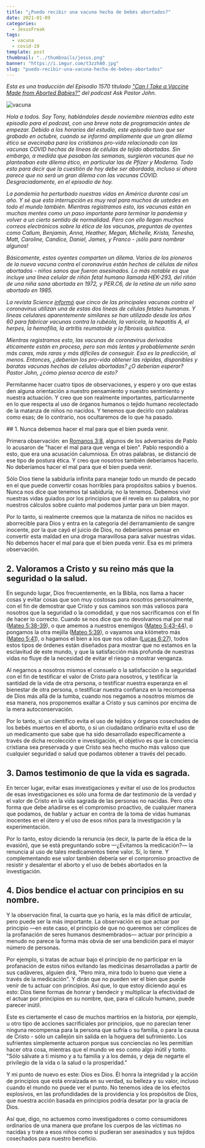 ```yaml
---
title: "¿Puedo recibir una vacuna hecha de bebés abortados?"
date: 2021-01-09
categories:
  - JesusFreak
tags:
  - vacuna
  - covid-19
template: post
thumbnail: "../thumbnails/jesus.png"
banner: "https://i.imgur.com/t3zzhA0.jpg"
slug: "puedo-recibir-una-vacuna-hecha-de-bebes-abortados"
---
```


_Esta es una traducción del Episodio 1570 titulado ["Can I Take a Vaccine Made from Aborted Babies?"](https://www.desiringgod.org/interviews/can-i-take-a-vaccine-made-from-aborted-babies) del podcast Ask Pastor John._

![vacuna](https://i.imgur.com/t3zzhA0.jpg)

_Hola a todos. Soy Tony, hablándoles desde noviembre mientras edito este episodio para el podcast, con una breve nota de programación antes de empezar. Debido a los horarios del estudio, este episodio tuvo que ser grabado en octubre, cuando se informó ampliamente que un gran dilema ético se avecinaba para los cristianos pro-vida relacionado con las vacunas COVID hechas de líneas de células de tejido abortadas. Sin embargo, a medida que pasaban las semanas, surgieron vacunas que no planteaban este dilema ético, en particular las de Pfizer y Moderna. Todo esto para decir que la cuestión de hoy debe ser abordada, incluso si ahora parece que no será un gran dilema con las vacunas COVID. Desgraciadamente, en el episodio de hoy._

_La pandemia ha perturbado nuestras vidas en América durante casi un año. Y sé que esta interrupción es muy real para muchos de ustedes en todo el mundo también. Mientras registramos esto, las vacunas están en muchas mentes como un paso importante para terminar la pandemia y volver a un cierto sentido de normalidad. Pero con ello llegan muchos correos electrónicos sobre la ética de las vacunas, preguntas de oyentes como Callum, Benjamin, Anna, Heather, Megan, Michelle, Krista, Tenesha, Matt, Caroline, Candice, Daniel, James, y Franco - ¡sólo para nombrar algunos!_

_Básicamente, estos oyentes comparten un dilema. Varios de los pioneros de la nueva vacuna contra el coronavirus están hechos de células de niños abortados - niños sanos que fueron asesinados. Lo más notable es que incluye una línea celular de riñón fetal humano llamada HEK-293, del riñón de una niña sana abortada en 1972, y PER.C6, de la retina de un niño sano abortado en 1985._

_La revista Science [informó](https://www.sciencemag.org/news/2020/06/abortion-opponents-protest-covid-19-vaccines-use-fetal-cells) que cinco de las principales vacunas contra el coronavirus utilizan una de estas dos líneas de células fetales humanas. Y líneas celulares aparentemente similares se han utilizado desde los años 60 para fabricar vacunas contra la rubéola, la varicela, la hepatitis A, el herpes, la hemofilia, la artritis reumatoide y la fibrosis quística._

_Mientras registramos esto, las vacunas de coronavirus derivados éticamente están en proceso, pero son más lentas y probablemente serán más caras, más raras y más difíciles de conseguir. Esa es la predicción, al menos. Entonces, ¿deberían los pro-vida obtener las rápidas, disponibles y baratas vacunas hechas de células abortadas? ¿O deberían esperar? Pastor John, ¿cómo piensa acerca de esto?_

Permítanme hacer cuatro tipos de observaciones, y espero y oro que estas den alguna orientación a nuestro pensamiento y nuestro sentimiento y nuestra actuación. Y creo que son realmente importantes, particularmente en lo que respecta al uso de órganos humanos o tejido humano recolectado de la matanza de niños no nacidos. Y tenemos que decirlo con palabras como esas; de lo contrario, nos ocultaremos de lo que ha pasado.

## 1. Nunca debemos hacer el mal para que el bien pueda venir.

Primera observación: en [Romanos 3:8](https://www.biblegateway.com/passage/?search=Romanos+3%3A8&version=NBLA), algunos de los adversarios de Pablo lo acusaron de "hacer el mal para que venga el bien". Pablo respondió a esto, que era una acusación calumniosa. En otras palabras, se distanció de ese tipo de postura ética. Y creo que nosotros también deberíamos hacerlo. No deberíamos hacer el mal para que el bien pueda venir.

Sólo Dios tiene la sabiduría infinita para manejar todo un mundo de pecado en el que puede convertir cosas horribles para propósitos sabios y buenos. Nunca nos dice que tenemos tal sabiduría; no la tenemos. Debemos vivir nuestras vidas guiados por los principios que él revela en su palabra, no por nuestros cálculos sobre cuánto mal podemos juntar para un bien mayor.

Por lo tanto, si realmente creemos que la matanza de niños no nacidos es aborrecible para Dios y entra en la categoría del derramamiento de sangre inocente, por la que cayó el juicio de Dios, no deberíamos pensar en convertir esta maldad en una droga maravillosa para salvar nuestras vidas. No debemos hacer el mal para que el bien pueda venir. Esa es mi primera observación.

## 2. Valoramos a Cristo y su reino más que la seguridad o la salud.

En segundo lugar, Dios frecuentemente, en la Biblia, nos llama a hacer cosas y evitar cosas que son muy costosas para nosotros personalmente, con el fin de demostrar que Cristo y sus caminos son más valiosos para nosotros que la seguridad o la comodidad, y que nos sacrificamos con el fin de hacer lo correcto. Cuando se nos dice que no devolvamos mal por mal ([Mateo 5:38-39](https://www.biblegateway.com/passage/?search=Mateo+5%3A38-39&version=NBLA)), o que amemos a nuestros enemigos ([Mateo 5:43-44](https://www.biblegateway.com/passage/?search=Mateo+5%3A43-44&version=NBLA)), o pongamos la otra mejilla ([Mateo 5:39](https://www.biblegateway.com/passage/?search=Mateo+5%3A39&version=NBLA)), o vayamos una kilómetro más ([Mateo 5:41](https://www.biblegateway.com/passage/?search=Mateo+5%3A41&version=NBLA)), o hagamos el bien a los que nos odian ([Lucas 6:27](https://www.biblegateway.com/passage/?search=Lucas+6%3A27&version=NBLA)), todos estos tipos de órdenes están diseñados para mostrar que no estamos en la esclavitud de este mundo, y que la satisfacción más profunda de nuestras vidas no fluye de la necesidad de evitar el riesgo o mostrar venganza.

Al negarnos a nosotros mismos el consuelo o la satisfacción o la seguridad con el fin de testificar el valor de Cristo para nosotros, y testificar la santidad de la vida de otra persona, o testificar nuestra esperanza en el bienestar de otra persona, o testificar nuestra confianza en la recompensa de Dios más allá de la tumba, cuando nos negamos a nosotros mismos de esa manera, nos proponemos exaltar a Cristo y sus caminos por encima de la mera autoconservación.

Por lo tanto, si un científico evita el uso de tejidos y órganos cosechados de los bebés muertos en el aborto, o si un ciudadano ordinario evita el uso de un medicamento que sabe que ha sido desarrollado específicamente a través de dicha recolección e investigación, el objetivo es que la conciencia cristiana sea preservada y que Cristo sea hecho mucho más valioso que cualquier seguridad o salud que podamos obtener a través del pecado.

## 3. Damos testimonio de que la vida es sagrada.

En tercer lugar, evitar esas investigaciones y evitar el uso de los productos de esas investigaciones es sólo una forma de dar testimonio de la verdad y el valor de Cristo en la vida sagrada de las personas no nacidas. Pero otra forma que debe añadirse es el compromiso proactivo, de cualquier manera que podamos, de hablar y actuar en contra de la toma de vidas humanas inocentes en el útero y el uso de esos niños para la investigación y la experimentación.

Por lo tanto, estoy diciendo la renuncia (es decir, la parte de la ética de la evasión), que se está preguntando sobre —¿Evitamos la medicación?— la renuncia al uso de tales medicamentos tiene valor. Sí, lo tiene. Y complementando ese valor también debería ser el compromiso proactivo de resistir y desalentar el aborto y el uso de bebés abortados en la investigación.

## 4. Dios bendice el actuar con principios en su nombre.

Y la observación final, la cuarta que yo haría, es la más difícil de articular, pero puede ser la más importante. La observación es que actuar por principio —en este caso, el principio de que no queremos ser cómplices de la profanación de seres humanos desmembrados— actuar por principio a menudo no parece la forma más obvia de ser una bendición para el mayor número de personas.

Por ejemplo, si tratas de actuar bajo el principio de no participar en la profanación de estos niños evitando las medicinas desarrolladas a partir de sus cadáveres, alguien dirá, "Pero mira, mira todo lo bueno que viene a través de la medicación". Y dirán que no pueden ver el bien que puede venir de tu actuar con principios. Así que, lo que estoy diciendo aquí es esto: Dios tiene formas de honrar y bendecir y multiplicar la efectividad de el actuar por principios en su nombre, que, para el cálculo humano, puede parecer inútil.

Este es ciertamente el caso de muchos martirios en la historia, por ejemplo, u otro tipo de acciones sacrificiales por principios, que no parecían tener ninguna recompensa para la persona que sufría o su familia, o para la causa de Cristo - sólo un callejón sin salida en la hoguera del sufrimiento. Los sufrientes simplemente actuaron porque sus conciencias no les permitían hacer otra cosa, mientras que el mundo ve eso como algo inútil y tonto. "Sólo sálvate a ti mismo y a tu familia y a los demás, y deja de negarte el privilegio de la vida o la salud o la prosperidad."

Y mi punto de nuevo es este: Dios es Dios. Él honra la integridad y la acción de principios que está enraizada en su verdad, su belleza y su valor, incluso cuando el mundo no puede ver el punto. No tenemos idea de los efectos explosivos, en las profundidades de la providencia y los propósitos de Dios, que nuestra acción basada en principios podría desatar por la gracia de Dios.

Así que, digo, no actuemos como investigadores o como consumidores ordinarios de una manera que profane los cuerpos de las víctimas no nacidas y trate a esos niños como si pudieran ser asesinados y sus tejidos cosechados para nuestro beneficio.